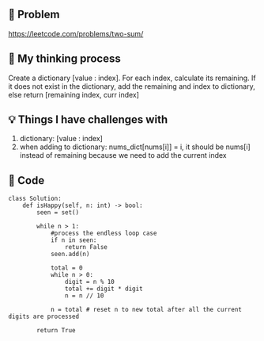 ## 🧩 Problem
https://leetcode.com/problems/two-sum/

## 💭 My thinking process
Create a dictionary [value : index]. For each index, calculate its remaining. If it does not exist in the dictionary, add the remaining and index to dictionary, else return [remaining index, curr index]

## 💡 Things I have challenges with
1. dictionary: [value : index]
2. when adding to dictionary: nums_dict[nums[i]] = i, it should be nums[i] instead of remaining because we need to add the current index

## 🧠 Code
```
class Solution:
    def isHappy(self, n: int) -> bool:
        seen = set()

        while n > 1:
            #process the endless loop case
            if n in seen: 
                return False
            seen.add(n)

            total = 0
            while n > 0:
                digit = n % 10
                total += digit * digit
                n = n // 10
            
            n = total # reset n to new total after all the current digits are processed
        
        return True

```